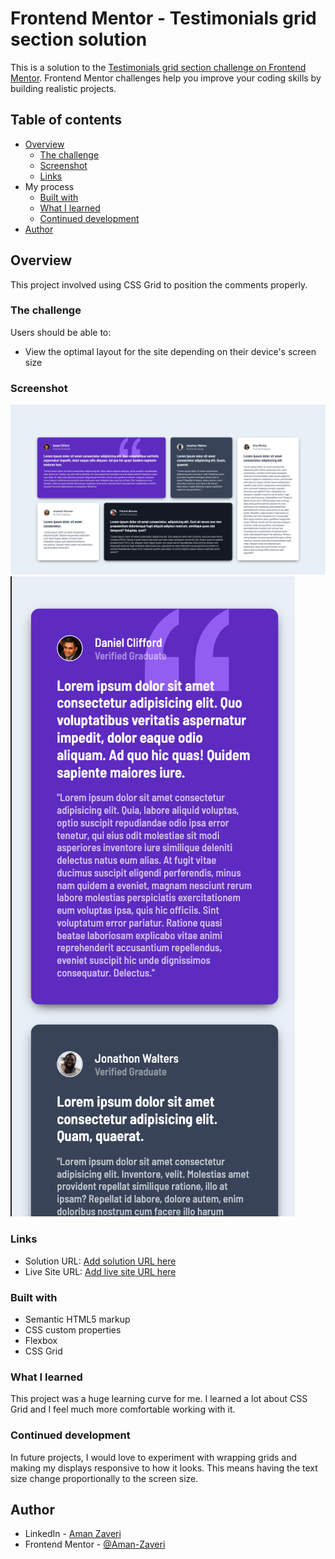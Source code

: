 # Frontend Mentor - Testimonials grid section solution

This is a solution to the [Testimonials grid section challenge on Frontend Mentor](https://www.frontendmentor.io/challenges/testimonials-grid-section-Nnw6J7Un7). Frontend Mentor challenges help you improve your coding skills by building realistic projects. 

## Table of contents

- [Overview](#overview)
  - [The challenge](#the-challenge)
  - [Screenshot](#screenshot)
  - [Links](#links)
- My process
  - [Built with](#built-with)
  - [What I learned](#what-i-learned)
  - [Continued development](#continued-development)
- [Author](#author)

## Overview

This project involved using CSS Grid to position the comments properly.

### The challenge

Users should be able to:

- View the optimal layout for the site depending on their device's screen size

### Screenshot

![](design/myDesignGridDisplay.png)
![](design/mobileVersion.png)

### Links

- Solution URL: [Add solution URL here](https://your-solution-url.com)
- Live Site URL: [Add live site URL here](https://your-live-site-url.com)

### Built with

- Semantic HTML5 markup
- CSS custom properties
- Flexbox
- CSS Grid

### What I learned

This project was a huge learning curve for me. I learned a lot about CSS Grid and I feel much more comfortable working with it.

### Continued development

In future projects, I would love to experiment with wrapping grids and making my displays responsive to how it looks. This means having the text size change proportionally to the screen size. 

## Author

- LinkedIn - [Aman Zaveri](https://www.linkedin.com/in/aman-zaveri-23a5501b6/)
- Frontend Mentor - [@Aman-Zaveri](https://www.frontendmentor.io/profile/Aman-Zaveri)

